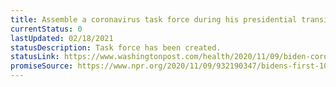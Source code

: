 ```yaml
---
title: Assemble a coronavirus task force during his presidential transition
currentStatus: 0
lastUpdated: 02/18/2021
statusDescription: Task force has been created.
statusLink: https://www.washingtonpost.com/health/2020/11/09/biden-coronavirus-task-force/
promiseSource: https://www.npr.org/2020/11/09/932190347/bidens-first-100-days-here-s-what-to-expect
---
```

